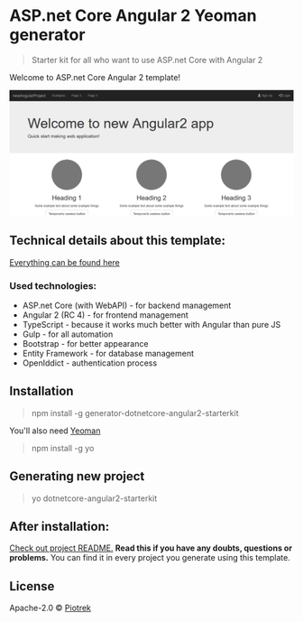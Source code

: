 # ASP.net Core Angular 2 Yeoman generator

> Starter kit for all who want to use ASP.net Core with Angular 2

Welcome to ASP.net Core Angular 2 template!

![](screenshot.png)

## Technical details about this template: ##

[Everything can be found here](https://github.com/piotrek-k/generator-aspnet-angular2/blob/master/generators/app/templates/src/Angular2Template/README.md)

### Used technologies: ###

* ASP.net Core (with WebAPI) - for backend management
* Angular 2 (RC 4) - for frontend management
* TypeScript - because it works much better with Angular than pure JS
* Gulp - for all automation
* Bootstrap - for better appearance
* Entity Framework - for database management
* OpenIddict - authentication process

## Installation

> npm install -g generator-dotnetcore-angular2-starterkit

You'll also need [Yeoman](http://yeoman.io/)

> npm install -g yo

## Generating new project

> yo dotnetcore-angular2-starterkit

## After installation:

[Check out project README.](https://github.com/piotrek-k/generator-aspnet-angular2/blob/master/generators/app/templates/src/Angular2Template/README.md) **Read this if you have any doubts, questions or problems.** You can find it in every project you generate using this template.


## License

Apache-2.0 © [Piotrek]()
